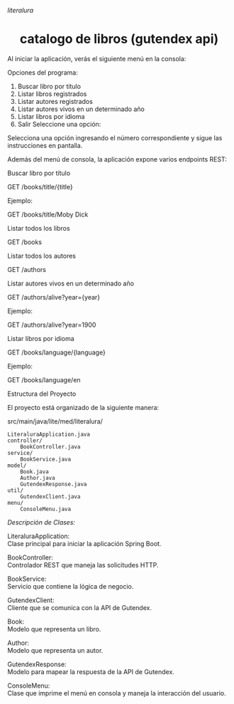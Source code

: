 <em> literalura </em>
<h1 align="center"> catalogo de libros (gutendex api) </h1>
Al iniciar la aplicación, verás el siguiente menú en la consola:  

Opciones del programa:  

1. Buscar libro por título
2. Listar libros registrados
3. Listar autores registrados
4. Listar autores vivos en un determinado año
5. Listar libros por idioma
6. Salir
Seleccione una opción:


Selecciona una opción ingresando el número correspondiente y sigue las instrucciones en pantalla.  

Además del menú de consola, la aplicación expone varios endpoints REST:  


Buscar libro por título  

GET /books/title/{title}  

Ejemplo:  

GET /books/title/Moby Dick

Listar todos los libros  

GET /books  


Listar todos los autores  

GET /authors  


Listar autores vivos en un determinado año  

GET /authors/alive?year={year}  

Ejemplo:  

GET /authors/alive?year=1900  


Listar libros por idioma  

GET /books/language/{language}  

Ejemplo:  

GET /books/language/en  


Estructura del Proyecto  

El proyecto está organizado de la siguiente manera:  

src/main/java/lite/med/literalura/  

    LiteraluraApplication.java
    controller/
        BookController.java
    service/
        BookService.java
    model/
        Book.java
        Author.java
        GutendexResponse.java
    util/
        GutendexClient.java
    menu/
        ConsoleMenu.java  
        

<em> Descripción de Clases: </em>  

LiteraluraApplication:  
Clase principal para iniciar la aplicación Spring Boot.  

BookController:  
Controlador REST que maneja las solicitudes HTTP.  

BookService:  
Servicio que contiene la lógica de negocio.  

GutendexClient:  
Cliente que se comunica con la API de Gutendex.  

Book:  
Modelo que representa un libro.  

Author:  
Modelo que representa un autor.  

GutendexResponse:  
Modelo para mapear la respuesta de la API de Gutendex.  

ConsoleMenu:  
Clase que imprime el menú en consola y maneja la interacción del usuario.        

